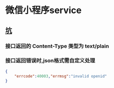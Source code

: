# 微信小程序service

## [坑](https://blog.csdn.net/kinginblue/article/details/52706155)

### 接口返回的 Content-Type 类型为 text/plain 

### 接口返回错误时,json格式需自定义处理
```json
{ 
    "errcode":40003,"errmsg":"invalid openid"
}
```